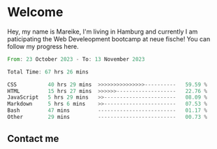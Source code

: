 # Welcome

Hey, my name is Mareike, I'm living in Hamburg and currently I am paticipating the Web Develeopment bootcamp at neue fische!
You can follow my progress here.

<!--START_SECTION:waka-->

```rust
From: 23 October 2023 - To: 13 November 2023

Total Time: 67 hrs 26 mins

CSS          40 hrs 29 mins  >>>>>>>>>>>>>>>----------   59.59 %
HTML         15 hrs 27 mins  >>>>>>-------------------   22.76 %
JavaScript   5 hrs 29 mins   >>-----------------------   08.09 %
Markdown     5 hrs 6 mins    >>-----------------------   07.53 %
Bash         47 mins         -------------------------   01.17 %
Other        29 mins         -------------------------   00.73 %
```

<!--END_SECTION:waka-->

## Contact me



